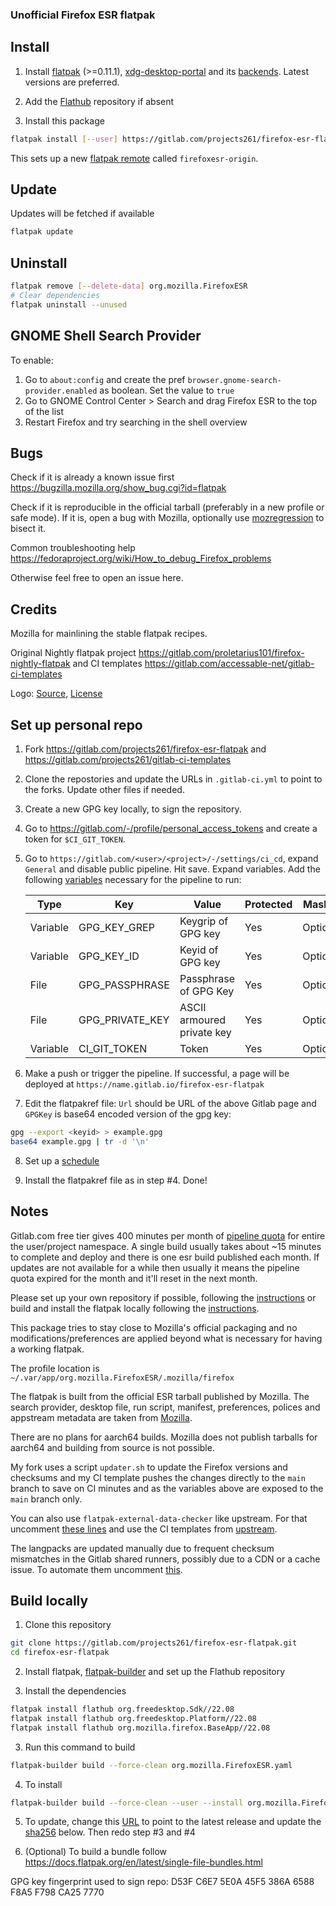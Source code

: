 ### Unofficial Firefox ESR flatpak

## Install

1. Install [flatpak](https://flatpak.org/setup/) (>=0.11.1), [xdg-desktop-portal](https://github.com/flatpak/xdg-desktop-portal) and its [backends](https://github.com/flatpak/xdg-desktop-portal#using-portals). Latest versions are preferred.

2. Add the [Flathub](https://flathub.org/setup) repository if absent

3. Install this package

```bash
flatpak install [--user] https://gitlab.com/projects261/firefox-esr-flatpak/-/raw/main/firefox-esr.flatpakref
```

This sets up a new [flatpak remote](https://docs.flatpak.org/en/latest/flatpak-command-reference.html#flatpak-remotes) called `firefoxesr-origin`.

## Update

Updates will be fetched if available

```bash
flatpak update
```

## Uninstall

```bash
flatpak remove [--delete-data] org.mozilla.FirefoxESR
# Clear dependencies
flatpak uninstall --unused
```

## GNOME Shell Search Provider

To enable:

1. Go to `about:config` and create the pref `browser.gnome-search-provider.enabled` as boolean. Set the value to `true`
2. Go to GNOME Control Center > Search and drag Firefox ESR to the top of the list
3. Restart Firefox and try searching in the shell overview

## Bugs

Check if it is already a known issue first https://bugzilla.mozilla.org/show_bug.cgi?id=flatpak

Check if it is reproducible in the official tarball (preferably in a new profile or safe mode). If it is, open a bug with Mozilla, optionally use [mozregression](https://mozilla.github.io/mozregression/quickstart.html) to bisect it.

Common troubleshooting help https://fedoraproject.org/wiki/How_to_debug_Firefox_problems

Otherwise feel free to open an issue here.

## Credits

Mozilla for mainlining the stable flatpak recipes.

Original Nightly flatpak project https://gitlab.com/proletarius101/firefox-nightly-flatpak and CI templates https://gitlab.com/accessable-net/gitlab-ci-templates

Logo: [Source](https://www.creativetail.com/40-free-flat-animal-icons/), [License](https://www.creativetail.com/licensing/)

## Set up personal repo

1. Fork https://gitlab.com/projects261/firefox-esr-flatpak and https://gitlab.com/projects261/gitlab-ci-templates

2. Clone the repostories and update the URLs in `.gitlab-ci.yml` to point to the forks. Update other files if needed.

3. Create a new GPG key locally, to sign the repository.

4. Go to https://gitlab.com/-/profile/personal_access_tokens and create a token for `$CI_GIT_TOKEN`.

5. Go to `https://gitlab.com/<user>/<project>/-/settings/ci_cd`, expand `General` and disable public pipeline. Hit save. Expand variables. Add the following [variables](https://docs.gitlab.com/ee/ci/variables/#add-a-cicd-variable-to-a-project) necessary for the pipeline to run:

   | Type     | Key            | Value                 | Protected | Masked   |
   |----------|----------------|-----------------------|-----------|----------|
   | Variable | GPG_KEY_GREP   | Keygrip of GPG key    | Yes       | Optional |
   | Variable | GPG_KEY_ID     | Keyid of GPG key      | Yes       | Optional |
   | File     | GPG_PASSPHRASE | Passphrase of GPG Key | Yes       | Optional |
   | File     | GPG_PRIVATE_KEY| ASCII armoured private key | Yes  | Optional |
   | Variable | CI_GIT_TOKEN   | Token                 | Yes       | Optional |

6. Make a push or trigger the pipeline. If successful, a page will be deployed at `https://name.gitlab.io/firefox-esr-flatpak`

7. Edit the flatpakref file: `Url` should be URL of the above Gitlab page and `GPGKey` is base64 encoded version of the gpg key:

```bash
gpg --export <keyid> > example.gpg
base64 example.gpg | tr -d '\n'
```

8. Set up a [schedule](https://docs.gitlab.com/ee/ci/pipelines/schedules.html)

9. Install the flatpakref file as in step #4. Done!

## Notes

Gitlab.com free tier gives 400 minutes per month of [pipeline quota](https://about.gitlab.com/blog/2020/09/01/ci-minutes-update-free-users/#changes-to-the-gitlabcom-free-tier) for entire the user/project namespace. A single build usually takes about ~15 minutes to complete and deploy and there is one esr build published each month. If updates are not available for a while then usually it means the pipeline quota expired for the month and it'll reset in the next month.

Please set up your own repository if possible, following the [instructions](https://gitlab.com/projects261/firefox-esr-flatpak#set-up-personal-repo) or build and install the flatpak locally following the [instructions](https://gitlab.com/projects261/firefox-esr-flatpak#build-locally).

This package tries to stay close to Mozilla's official packaging and no modifications/preferences are applied beyond what is necessary for having a working flatpak.

The profile location is `~/.var/app/org.mozilla.FirefoxESR/.mozilla/firefox`

The flatpak is built from the official ESR tarball published by Mozilla. The search provider, desktop file, run script, manifest, preferences, polices and appstream metadata are taken from [Mozilla](https://hg.mozilla.org/mozilla-central/file/tip/taskcluster/docker/firefox-flatpak).

There are no plans for aarch64 builds. Mozilla does not publish tarballs for aarch64 and building from source is not possible.

My fork uses a script `updater.sh` to update the Firefox versions and checksums and my CI template pushes the changes directly to the `main` branch to save on CI minutes and as the variables above are exposed to the `main` branch only.

You can also use `flatpak-external-data-checker` like upstream. For that uncomment [these lines](https://gitlab.com/projects261/firefox-esr-flatpak/-/blob/main/org.mozilla.FirefoxESR.yaml#L155-158) and use the CI templates from [upstream](https://gitlab.com/accessable-net/gitlab-ci-templates).

The langpacks are updated manually due to frequent checksum mismatches in the Gitlab shared runners, possibly due to a CDN or a cache issue. To automate them uncomment [this](https://gitlab.com/projects261/firefox-esr-flatpak/-/blob/main/.gitlab-ci.yml#L4).

## Build locally

1. Clone this repository


```bash
git clone https://gitlab.com/projects261/firefox-esr-flatpak.git
cd firefox-esr-flatpak
```

2. Install flatpak, [flatpak-builder](https://docs.flatpak.org/en/latest/flatpak-builder.html) and set up the Flathub repository

3. Install the dependencies

```bash
flatpak install flathub org.freedesktop.Sdk//22.08
flatpak install flathub org.freedesktop.Platform//22.08
flatpak install flathub org.mozilla.firefox.BaseApp//22.08
```
3. Run this command to build

```bash
flatpak-builder build --force-clean org.mozilla.FirefoxESR.yaml
```

4. To install

```bash
flatpak-builder build --force-clean --user --install org.mozilla.FirefoxESR.yaml
```

5. To update, change this [URL](https://gitlab.com/projects261/firefox-esr-flatpak/-/blob/main/org.mozilla.FirefoxESR.yaml#L153) to point to the latest release and update the [sha256](https://gitlab.com/projects261/firefox-esr-flatpak/-/blob/main/org.mozilla.FirefoxESR.yaml#L154) below. Then redo step #3 and #4

6. (Optional) To build a bundle follow https://docs.flatpak.org/en/latest/single-file-bundles.html

GPG key fingerprint used to sign repo: D53F C6E7 5E0A 45F5 386A  6588 F8A5 F798 CA25 7770
